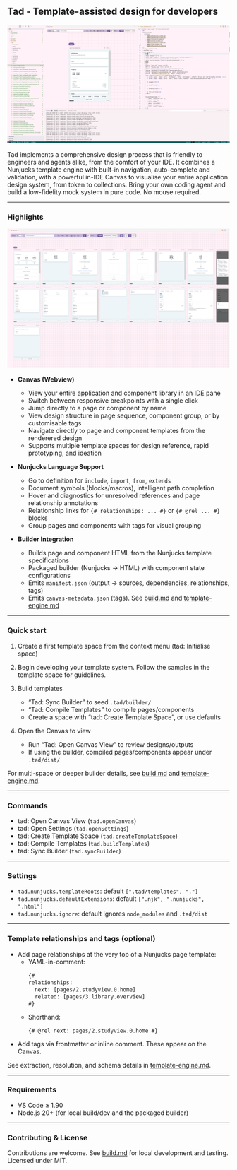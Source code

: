 ## Tad - Template-assisted design for developers


![Tad main interface](screenshots/main.png)


Tad implements a comprehensive design process that is friendly to engineers and agents alike, from the comfort of your IDE. It combines a Nunjucks template engine with built-in navigation, auto-complete and validation, with a powerful in-IDE Canvas to visualise your entire application design system, from token to collections. Bring your own coding agent and build a low-fidelity mock system in pure code. No mouse required.

---

### Highlights

![Tad canvas](screenshots/canvas.png)

- **Canvas (Webview)**
  - View your entire application and component library in an IDE pane 
  - Switch between responsive breakpoints with a single click
  - Jump directly to a page or component by name
  - View design structure in page sequence, component group, or by customisable tags
  - Navigate directly to page and component templates from the renderered design
  - Supports multiple template spaces for design reference, rapid prototyping, and ideation

- **Nunjucks Language Support**
  - Go to definition for `include`, `import`, `from`, `extends`
  - Document symbols (blocks/macros), intelligent path completion
  - Hover and diagnostics for unresolved references and page relationship annotations
  - Relationship links for `{# relationships: ... #}` or `{# @rel ... #}` blocks
  - Group pages and components with tags for visual grouping

- **Builder Integration**
  - Builds page and component HTML from the Nunjucks template specifications
  - Packaged builder (Nunjucks → HTML) with component state configurations
  - Emits `manifest.json` (output → sources, dependencies, relationships, tags)
  - Emits `canvas-metadata.json` (tags). See [build.md](mdc:build.md) and [template-engine.md](mdc:template-engine.md)

---

### Quick start

1) Create a first template space from the context menu (tad: Initialise space)

2) Begin developing your template system. Follow the samples in the template space for guidelines.

3) Build templates
   - “Tad: Sync Builder” to seed `.tad/builder/`
   - “Tad: Compile Templates” to compile pages/components
   - Create a space with “tad: Create Template Space”, or use defaults

4) Open the Canvas to view
   - Run “Tad: Open Canvas View” to review designs/outputs
   - If using the builder, compiled pages/components appear under `.tad/dist/`

For multi-space or deeper builder details, see [build.md](mdc:build.md) and [template-engine.md](mdc:template-engine.md).

---

### Commands

- tad: Open Canvas View (`tad.openCanvas`)
- tad: Open Settings (`tad.openSettings`)
- tad: Create Template Space (`tad.createTemplateSpace`)
- tad: Compile Templates (`tad.buildTemplates`)
- tad: Sync Builder (`tad.syncBuilder`)

---

### Settings

- `tad.nunjucks.templateRoots`: default `[".tad/templates", "."]`
- `tad.nunjucks.defaultExtensions`: default `[".njk", ".nunjucks", ".html"]`
- `tad.nunjucks.ignore`: default ignores `node_modules` and `.tad/dist`

---

### Template relationships and tags (optional)

- Add page relationships at the very top of a Nunjucks page template:
  - YAML-in-comment:
    ```nunjucks
    {#
    relationships:
      next: [pages/2.studyview.0.home]
      related: [pages/3.library.overview]
    #}
    ```
  - Shorthand:
    ```nunjucks
    {# @rel next: pages/2.studyview.0.home #}
    ```
- Add tags via frontmatter or inline comment. These appear on the Canvas.

See extraction, resolution, and schema details in [template-engine.md](mdc:template-engine.md).

---

### Requirements

- VS Code ≥ 1.90
- Node.js 20+ (for local build/dev and the packaged builder)

---

### Contributing & License

Contributions are welcome. See [build.md](mdc:build.md) for local development and testing. Licensed under MIT.

